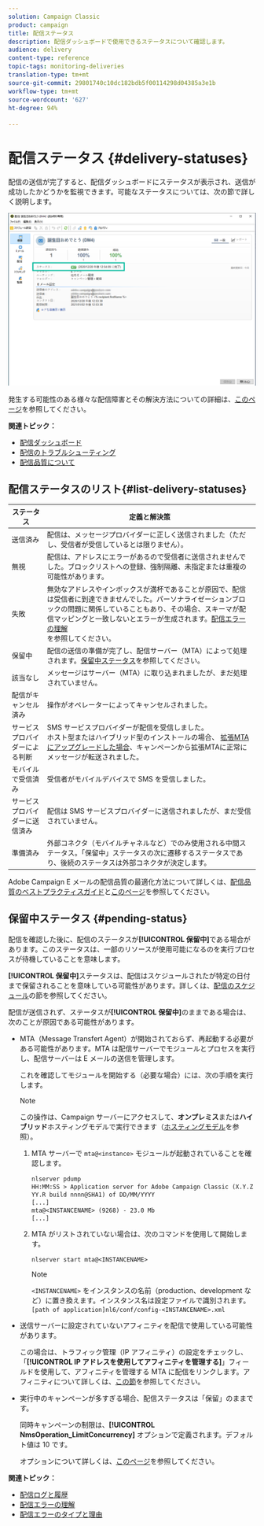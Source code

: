 ```yaml
---
solution: Campaign Classic
product: campaign
title: 配信ステータス
description: 配信ダッシュボードで使用できるステータスについて確認します。
audience: delivery
content-type: reference
topic-tags: monitoring-deliveries
translation-type: tm+mt
source-git-commit: 29801740c10dc182bdb5f00114298d04385a3e1b
workflow-type: tm+mt
source-wordcount: '627'
ht-degree: 94%

---
```



# 配信ステータス {#delivery-statuses}

<!--ajouter intro 

ajouter screenshot -->

配信の送信が完了すると、配信ダッシュボードにステータスが表示され、送信が成功したかどうかを監視できます。可能なステータスについては、次の節で詳しく説明します。

![](assets/delivery-status.png)

発生する可能性のある様々な配信障害とその解決方法についての詳細は、[このページ](../../delivery/using/understanding-delivery-failures.md)を参照してください。

**関連トピック：**

* [配信ダッシュボード](../../delivery/using/delivery-dashboard.md)
* [配信のトラブルシューティング](../../delivery/using/delivery-troubleshooting.md)
* [配信品質について](../../delivery/using/about-deliverability.md)

## 配信ステータスのリスト{#list-delivery-statuses}

<table> 
 <thead> 
  <tr> 
   <th> ステータス<br /> </th> 
   <th> 定義と解決策<br /> </th> 
  </tr> 
 </thead> 
 <tbody> 
  <tr> 
   <td> 送信済み<br /> </td> 
   <td> 配信は、メッセージプロバイダーに正しく送信されました（ただし、受信者が受信しているとは限りません）。<br /> </td> 
  </tr> 
  <tr> 
   <td> 無視<br /> </td> 
   <td> 配信は、アドレスにエラーがあるので受信者に送信されませんでした。ブロックリストへの登録、強制隔離、未指定または重複の可能性があります。 <br /> </td> 
  </tr> 
  <tr> 
   <td> 失敗<br /> </td> 
   <td> 無効なアドレスやインボックスが満杯であることが原因で、配信は受信者に到達できませんでした。パーソナライゼーションブロックの問題に関係していることもあり、その場合、スキーマが配信マッピングと一致しないとエラーが生成されます。<a href="../../delivery/using/understanding-delivery-failures.md" target="_blank">配信エラーの理解</a><br />を参照してください。 </td> 
  </tr>
  <tr> 
   <td> 保留中<br /> </td> 
   <td> 配信の送信の準備が完了し、配信サーバー（MTA）によって処理されます。<a href="#pending-status" target="_blank">保留中ステータス</a>を参照してください。<br /> </td> 
  </tr> 
  <tr> 
   <td> 該当なし<br /> </td> 
   <td> メッセージはサーバー（MTA）に取り込まれましたが、まだ処理されていません。<br /> </td> 
  </tr>  
  <tr> 
   <td> 配信がキャンセル済み<br /> </td> 
   <td> 操作がオペレーターによってキャンセルされました。<br /> </td> 
  </tr> 
  <tr> 
   <td> サービスプロバイダーによる判断<br /> </td> 
   <td> SMS サービスプロバイダーが配信を受信しました。<br /> ホスト型またはハイブリッド型のインストールの場合、 <a href="../../delivery/using/sending-with-enhanced-mta.md" target="_blank">拡張MTAにアップグレードした場合</a>、キャンペーンから拡張MTAに正常にメッセージが転送されました。</td> 
  </tr> 
  <tr> 
   <td> モバイルで受信済み<br /> </td> 
   <td> 受信者がモバイルデバイスで SMS を受信しました。<br /> </td> 
  </tr>
  <tr> 
   <td> サービスプロバイダーに送信済み<br /> </td> 
   <td> 配信は SMS サービスプロバイダーに送信されましたが、まだ受信されていません。<br />
   </td> 
  </tr> 
  <tr> 
   <td> 準備済み<br /> </td> 
   <td> 外部コネクタ（モバイルチャネルなど）でのみ使用される中間ステータス。「保留中」ステータスの次に遷移するステータスであり、後続のステータスは外部コネクタが決定します。<br /> </td> 
  </tr> 
 </tbody> 
</table>

Adobe Campaign E メールの配信品質の最適化方法について詳しくは、[配信品質のベストプラクティスガイド](../../delivery/using/deliverability-key-points.md)と[このページ](../../delivery/using/about-deliverability.md)を参照してください。

## 保留中ステータス {#pending-status}

配信を確認した後に、配信のステータスが&#x200B;**[!UICONTROL 保留中]**&#x200B;である場合があります。このステータスは、一部のリソースが使用可能になるのを実行プロセスが待機していることを意味します。

**[!UICONTROL 保留中]**&#x200B;ステータスは、配信はスケジュールされたが特定の日付まで保留されることを意味している可能性があります。詳しくは、[配信のスケジュール](../../delivery/using/steps-sending-the-delivery.md#scheduling-the-delivery-sending)の節を参照してください。

配信が送信されず、ステータスが&#x200B;**[!UICONTROL 保留中]**&#x200B;のままである場合は、次のことが原因である可能性があります。

* MTA（Message Transfert Agent）が開始されておらず、再起動する必要がある可能性があります。MTA は配信サーバーでモジュールとプロセスを実行し、配信サーバーは E メールの送信を管理します。

   これを確認してモジュールを開始する（必要な場合）には、次の手順を実行します。

   >[!NOTE]
   >
   >この操作は、Campaign サーバーにアクセスして、**オンプレミス**&#x200B;または&#x200B;**ハイブリッド**&#x200B;ホスティングモデルで実行できます（[ホスティングモデル](../../installation/using/hosting-models.md)を参照）。

   1. MTA サーバーで `mta@<instance>` モジュールが起動されていることを確認します。

      ```
      nlserver pdump
      HH:MM:SS > Application server for Adobe Campaign Classic (X.Y.Z YY.R build nnnn@SHA1) of DD/MM/YYYY
      [...]
      mta@<INSTANCENAME> (9268) - 23.0 Mb
      [...]
      ```

   1. MTA がリストされていない場合は、次のコマンドを使用して開始します。

      ```
      nlserver start mta@<INSTANCENAME>
      ```

      >[!NOTE]
      >
      >`<INSTANCENAME>` をインスタンスの名前（production、development など）に置き換えます。インスタンス名は設定ファイルで識別されます。 `[path of application]nl6/conf/config-<INSTANCENAME>.xml`

* 送信サーバーに設定されていないアフィニティを配信で使用している可能性があります。

   この場合は、トラフィック管理（IP アフィニティ）の設定をチェックし、「**[!UICONTROL IP アドレスを使用してアフィニティを管理する]**」フィールドを使用して、アフィニティを管理する MTA に配信をリンクします。アフィニティについて詳しくは、[この節](../../installation/using/configuring-campaign-server.md#personalizing-delivery-parameters)を参照してください。

* 実行中のキャンペーンが多すぎる場合、配信ステータスは「保留」のままです。

   同時キャンペーンの制限は、**[!UICONTROL NmsOperation_LimitConcurrency]** オプションで定義されます。デフォルト値は 10 です。

   オプションについて詳しくは、[このページ](../../installation/using/configuring-campaign-options.md)を参照してください。


**関連トピック：**

* [配信ログと履歴](#delivery-logs-and-history)
* [配信エラーの理解](../../delivery/using/understanding-delivery-failures.md)
* [配信エラーのタイプと理由](../../delivery/using/understanding-delivery-failures.md#delivery-failure-types-and-reasons)
